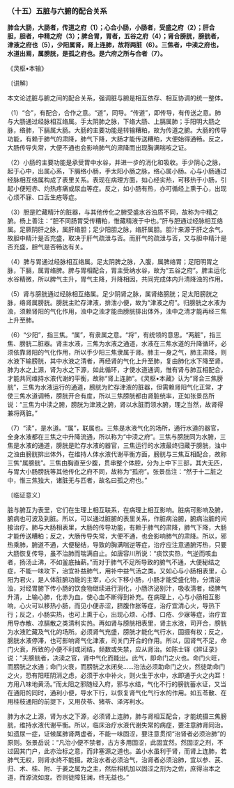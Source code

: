 ### （十五）五脏与六腑的配合关系

**肺合大肠，大肠者，传道之府（1）；心合小肠，小肠者，受盛之府（2）；肝合胆，胆者，中精之府（3）；脾合胃，胃者，五谷之府（4）；肾合膀胱，膀胱者，津液之府也（5），少阳属肾，肾上连肺，故将两脏（6）。三焦者，中渎之府也，水道出焉，属膀胱，是孤之府也。是六府之所与合者（7）。**

​《灵枢•本输》

〔讲解〕

本文论述脏与腑之间的配合关系，强调脏与腑是相互依存、相互协调的统一整体。

（1）“合”，有配合，合作之意。“道”，同导。“传道”，即传导，有传送之意。肺与大肠通过经脉相互络属。手太阴肺之脉，下络大肠、上膈属肺；手阳明大肠之脉，络肺，下膈属大肠。大肠的主要功能是转输糟粕，故为传道之腑。大肠的传导功能，有赖于肺气的肃降，肺气下降，大肠才能传送糟粕，大便始得通畅。反之，大肠传导失常，大便不通也会影响肺气的肃降而出现胸满喘咳之证。

（2）小肠的主要功能是承受胃中水谷，并进一步的消化和吸收。手少阴心之脉，起于心中，出属心系，下膈络小肠，手太阳小肠之脉，络心属小肠。心与小肠通过经脉相互络属构成了表里关系。表现在病理方面，如心经实热，可移热于小肠，引起小便短赤、灼热疼痛或尿血等症。反之，如小肠有热，亦可循经上熏于心，出现心烦不寐、口舌生疮等症。

（3）胆是贮藏精汁的脏器，与其他传化之腑受盛水谷浊质不同，故称为中精之腑。杨上善注：“胆不同肠胃受传糟粕，惟藏精液于中也。”肝与胆通过经脉相互络属。足厥阴肝之脉，属肝络胆；足少阳胆之脉，络肝属胆。胆汁来源于肝之余气，故胆中精汁是否充盛，取决于肝气疏泄与否。而肝气的疏泄与否，又与胆中精汁是否充盛，胆气是否畅达有关。

（4）脾与胃通过经脉相互络属。足太阴脾之脉，入腹，属脾络胃；足阳明胃之脉，下膈，属胃络脾。脾与胃相配合，胃主受纳水谷，故为“五谷之府”。脾主运化水谷精微，所以脾气主升，胃气主降，升降相因，共同完成体内升清降浊的作用。

（5）肾与膀胱通过经脉相互络属。足少阴肾之脉，属肾络膀胱；足太阳膀胱之脉，络肾属膀胱。膀胱主贮存津液，排泄小便，故为“津液之府”。归膀胱之水液为浊，须赖肾阳的气化作用，浊中之浊才能由膀胱排出体外，浊中之清才能再经三焦上升至肺。

（6）“少阳”，指三焦。“属”，有隶属之意。“将”，有统领的意思。“两脏”，指三焦、膀胱二脏器。肾主水液，三焦为水液之通道，水液在三焦水道的升降循环，必须依靠肾阳的气化作用，所以手少阳三焦隶属于肾。肺主一身之气，肺主肃降，则水液下输膀胱，其中水液之清者，再经肾的气化上升至肺，复由肺化水下降至肾。肺为水之上源，肾为水之下源，如此循环，才使水道通调，惟有肾与肺互相配合，才能共同维持水液代谢的平衡，故称“肾上连肺”。《灵枢•本藏》认为“肾合三焦膀胱”，三焦为水液运行的通道，膀胱为贮存津液的脏器，但需赖肾阳气化正常，才使三焦水道调畅，膀胱开合有度，所以三焦膀胱都由肾脏统率，正如张景岳所说：“三焦为中渎之腑，膀胱为津液之腑，肾以水脏而领水腑，理之当然，故肾得兼将两脏。”

（7）“渎”，是水道。“属”，联属也。三焦是水液气化的场所，通行水道的器官，全身水液都在三焦之中升降流通，所以称为“中渎之府”。三焦与膀胱同为水腑，三焦是水液的通道，膀胱是贮存水液的器官，三焦运行的水液最终归藏于膀胱，浊中之浊由膀胱排出体外，在维持人体水液代谢平衡方面，膀胱与三焦互相配合，故称三焦“属膀胱”。三焦由胸直至少腹，贯串整个体腔，分为上中下三部，其大无匹，与胃大小肠膀胱等其他传化之府不同，故称为“孤府”。张景岳注：“然于十二脏之中，惟三焦独大，诸脏无与匹者，故名曰孤之府也。”

〔临证意义〕

脏与腑互为表里，它们在生理上相互联系，在病理上相互影响。脏病可影响及腑，腑病也可波及到脏。所以，可以通过脏腑的表里关系，作脏病治腑，腑病治脏的间接治疗。肺与大肠相表里，大肠的传导功能，有赖于肺气的肃降，肺气下降，大肠才能传送糟粕；反之，大肠传导失常，大便不通，也会影响肺气的肃降。所以，邪热乘肺，腑道不通，大便秘结，导致的胸满喘逆等症，治疗应注意通腑泻热，只要大肠恢复传导，虽不治肺而喘满自止。如唐容川所说：“痰饮实热，气逆而咳血者，扬汤止沸，不如釜底抽薪。”而对于肺气不足所导致的腑气不通，大便秘结之症，不能一味攻下，治宜补益肺气，用补中益气汤之类。又如心与小肠相表里，心阳为君火，是人体脏腑功能的主宰，心火下移小肠，小肠才能受盛化物，分清泌浊，对经胃腑下传小肠的饮食物继续进行消化，小肠济泌别汁，吸收清者，经脾气升清，上输心肺，化赤为血，使心血不断得到补充。在病理上，心与小肠相互影响，心火可以移热小肠，而见小便赤涩，脐腹作胀等症，治疗宜清心火，导热下行；反之，小肠实热，也可上熏于心，出现心烦、心悸、口疮、少寐等症，治疗宜用导赤散、凉膈散之类清利实热。再如肾与膀胱相表里，肾主水液，司开合，膀胱为水液贮藏及气化的场所。必须肾气充盛，膀胱才能化气行水，固摄有权；反之，膀胱水液停滞，也可影响肾气化津液，司关门开合的作用。所以，因肾气不足，命门火衰，所致的小便不利或闭结，频数或失禁，应从肾治。如陈士铎《辨证录》说：“夫膀胱者，决渎之官，肾中气化而能出。此气，即命门之火也。命门火旺，而膀胱之水通；命门火衰，而膀胱之水闭矣……治法必须助命门之火，然徒助命门之火，恐有阳旺阴消之虑，必须于水中补火，则火生于水中，水即通于火之内耳！方用八味地黄汤。”而太阳之邪随经入府，邪与水结，气化不行的膀胱蓄水证，又当在通阳的同时，通利小便，导水下行，以恢复肾气化气行水的作用。如五苓散、在用桂枝通阳的前提下，又用茯苓、猪苓、泽泻利水。

肺为水之上源，肾为水之下源，必须肾上连肺，肺与肾相互配合，才能统摄三焦膀胱，维持水液代谢平衡。所以，临床治疗水液代谢失常的病症，要注意肺肾同治。如遗尿一症，证候属肺肾两虚者，不能一味固涩，要注意贯彻“治肾者必须治肺”的原则。张景岳说：“凡治小便不禁者，古方多用固涩，此固宜然。然固涩之剂，不过固其门户，此亦治标之意，而非塞源之道也。盖小水虽利于肾，而肾上连肺，若肺气无权，则肾水终不能摄。故治水者必须治气，治肾者必须治肺，宜以参、芪、归、术、桂、附、于姜之属为之主，然后相机加以固涩之剂为之佐，庶得治本之道，而源流如度。否则徒障狂澜，终无益也。”

